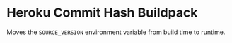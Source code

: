 # Heroku Commit Hash Buildpack

Moves the `SOURCE_VERSION` environment variable from build time to runtime.
